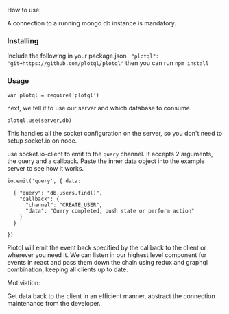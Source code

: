 How to use:

A connection to a running mongo db instance is mandatory. 

### Installing
Include the following in your package.json
`  "plotql": "git+https://github.com/plotql/plotql" `
then you can run `npm install`

### Usage

`var plotql = require('plotql')`

next, we tell it to use our server and which database to consume.

`plotql.use(server,db)`

This handles all the socket configuration on the server, so you don't need to setup socket.io on node.

use socket.io-client to emit to the `query` channel. It accepts 2 arguments, the query and a callback. Paste the inner data object into the example server to see how it works. 

````
io.emit('query', { data: 

  { "query": "db.users.find()",
    "callback": { 
      "channel": "CREATE_USER",
      "data": "Query completed, push state or perform action" 
    }
  } 

})
````

Plotql will emit the event back specified by the callback to the client or wherever you need it. We can listen in our highest level component for events in react and pass them down the chain using redux and graphql combination, keeping all clients up to date.


Motiviation:

Get data back to the client in an efficient manner, abstract the connection maintenance from the developer.
